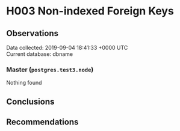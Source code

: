# H003 Non-indexed Foreign Keys #

## Observations ##
Data collected: 2019-09-04 18:41:33 +0000 UTC  
Current database: dbname  


### Master (`postgres.test3.node`) ###



Nothing found



## Conclusions ##


## Recommendations ##

